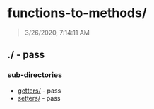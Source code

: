 # functions-to-methods/

> 3/26/2020, 7:14:11 AM 

## ./ - pass


### sub-directories

* [getters/](./getters/REVIEW.md) - pass
* [setters/](./setters/REVIEW.md) - pass

